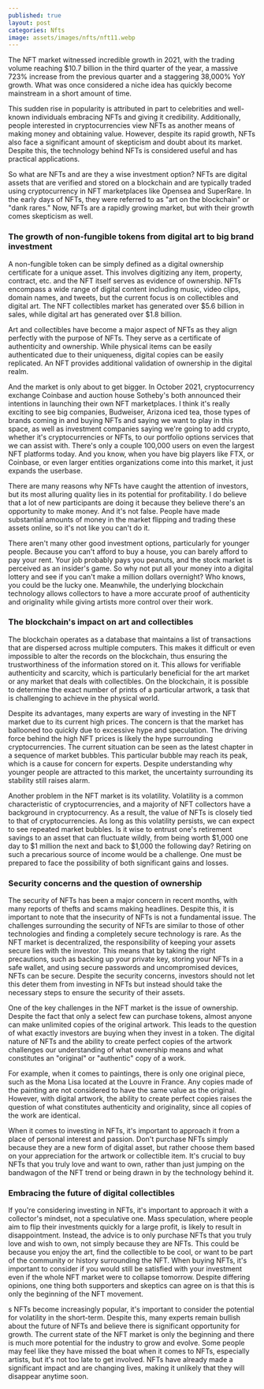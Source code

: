 ```yaml
---
published: true
layout: post
categories: Nfts
image: assets/images/nfts/nft11.webp
---
```


The NFT market witnessed incredible growth in 2021, with the trading volume reaching $10.7 billion in the third quarter of the year, a massive 723% increase from the previous quarter and a staggering 38,000% YoY growth. What was once considered a niche idea has quickly become mainstream in a short amount of time.

This sudden rise in popularity is attributed in part to celebrities and well-known individuals embracing NFTs and giving it credibility. Additionally, people interested in cryptocurrencies view NFTs as another means of making money and obtaining value. However, despite its rapid growth, NFTs also face a significant amount of skepticism and doubt about its market. Despite this, the technology behind NFTs is considered useful and has practical applications.

So what are NFTs and are they a wise investment option? NFTs are digital assets that are verified and stored on a blockchain and are typically traded using cryptocurrency in NFT marketplaces like Opensea and SuperRare. In the early days of NFTs, they were referred to as "art on the blockchain" or "dank rares." Now, NFTs are a rapidly growing market, but with their growth comes skepticism as well.

### The growth of non-fungible tokens from digital art to big brand investment
A non-fungible token can be simply defined as a digital ownership certificate for a unique asset. This involves digitizing any item, property, contract, etc. and the NFT itself serves as evidence of ownership. NFTs encompass a wide range of digital content including music, video clips, domain names, and tweets, but the current focus is on collectibles and digital art. The NFT collectibles market has generated over $5.6 billion in sales, while digital art has generated over $1.8 billion.

Art and collectibles have become a major aspect of NFTs as they align perfectly with the purpose of NFTs. They serve as a certificate of authenticity and ownership. While physical items can be easily authenticated due to their uniqueness, digital copies can be easily replicated. An NFT provides additional validation of ownership in the digital realm.

And the market is only about to get bigger. In October 2021, cryptocurrency exchange Coinbase and auction house Sotheby's both announced their intentions in launching their own NFT marketplaces. I think it's really exciting to see big companies, Budweiser, Arizona iced tea, those types of brands coming in and buying NFTs and saying we want to play in this space, as well as investment companies saying we're going to add crypto, whether it's cryptocurrencies or NFTs, to our portfolio options services that we can assist with. There's only a couple 100,000 users on even the largest NFT platforms today. And you know, when you have big players like FTX, or Coinbase, or even larger entities organizations come into this market, it just expands the userbase.  

There are many reasons why NFTs have caught the attention of investors, but its most alluring quality lies in its potential for profitability. I do believe that a lot of new participants are doing it because they believe there's an opportunity to make money. And it's not false. People have made substantial amounts of money in the market flipping and trading these assets online, so it's not like you can't do it.

There aren't many other good investment options, particularly for younger people. Because you can't afford to buy a house, you can barely afford to pay your rent. Your job probably pays you peanuts, and the stock market is perceived as an insider's game. So why not put all your money into a digital lottery and see if you can't make a million dollars overnight? Who knows, you could be the lucky one. Meanwhile, the underlying blockchain technology allows collectors to have a more accurate proof of authenticity and originality while giving artists more control over their work.

### The blockchain's impact on art and collectibles
The blockchain operates as a database that maintains a list of transactions that are dispersed across multiple computers. This makes it difficult or even impossible to alter the records on the blockchain, thus ensuring the trustworthiness of the information stored on it. This allows for verifiable authenticity and scarcity, which is particularly beneficial for the art market or any market that deals with collectibles. On the blockchain, it is possible to determine the exact number of prints of a particular artwork, a task that is challenging to achieve in the physical world.

Despite its advantages, many experts are wary of investing in the NFT market due to its current high prices. The concern is that the market has ballooned too quickly due to excessive hype and speculation. The driving force behind the high NFT prices is likely the hype surrounding cryptocurrencies. The current situation can be seen as the latest chapter in a sequence of market bubbles. This particular bubble may reach its peak, which is a cause for concern for experts. Despite understanding why younger people are attracted to this market, the uncertainty surrounding its stability still raises alarm.

Another problem in the NFT market is its volatility. Volatility is a common characteristic of cryptocurrencies, and a majority of NFT collectors have a background in cryptocurrency. As a result, the value of NFTs is closely tied to that of cryptocurrencies. As long as this volatility persists, we can expect to see repeated market bubbles. Is it wise to entrust one's retirement savings to an asset that can fluctuate wildly, from being worth $1,000 one day to $1 million the next and back to $1,000 the following day? Retiring on such a precarious source of income would be a challenge. One must be prepared to face the possibility of both significant gains and losses.

### Security concerns and the question of ownership
The security of NFTs has been a major concern in recent months, with many reports of thefts and scams making headlines. Despite this, it is important to note that the insecurity of NFTs is not a fundamental issue. The challenges surrounding the security of NFTs are similar to those of other technologies and finding a completely secure technology is rare. As the NFT market is decentralized, the responsibility of keeping your assets secure lies with the investor. This means that by taking the right precautions, such as backing up your private key, storing your NFTs in a safe wallet, and using secure passwords and uncompromised devices, NFTs can be secure. Despite the security concerns, investors should not let this deter them from investing in NFTs but instead should take the necessary steps to ensure the security of their assets.

One of the key challenges in the NFT market is the issue of ownership. Despite the fact that only a select few can purchase tokens, almost anyone can make unlimited copies of the original artwork. This leads to the question of what exactly investors are buying when they invest in a token. The digital nature of NFTs and the ability to create perfect copies of the artwork challenges our understanding of what ownership means and what constitutes an "original" or "authentic" copy of a work.

For example, when it comes to paintings, there is only one original piece, such as the Mona Lisa located at the Louvre in France. Any copies made of the painting are not considered to have the same value as the original. However, with digital artwork, the ability to create perfect copies raises the question of what constitutes authenticity and originality, since all copies of the work are identical.

When it comes to investing in NFTs, it's important to approach it from a place of personal interest and passion. Don't purchase NFTs simply because they are a new form of digital asset, but rather choose them based on your appreciation for the artwork or collectible item. It's crucial to buy NFTs that you truly love and want to own, rather than just jumping on the bandwagon of the NFT trend or being drawn in by the technology behind it.

### Embracing the future of digital collectibles
If you're considering investing in NFTs, it's important to approach it with a collector's mindset, not a speculative one. Mass speculation, where people aim to flip their investments quickly for a large profit, is likely to result in disappointment. Instead, the advice is to only purchase NFTs that you truly love and wish to own, not simply because they are NFTs. This could be because you enjoy the art, find the collectible to be cool, or want to be part of the community or history surrounding the NFT. When buying NFTs, it's important to consider if you would still be satisfied with your investment even if the whole NFT market were to collapse tomorrow. Despite differing opinions, one thing both supporters and skeptics can agree on is that this is only the beginning of the NFT movement.

s NFTs become increasingly popular, it's important to consider the potential for volatility in the short-term. Despite this, many experts remain bullish about the future of NFTs and believe there is significant opportunity for growth. The current state of the NFT market is only the beginning and there is much more potential for the industry to grow and evolve. Some people may feel like they have missed the boat when it comes to NFTs, especially artists, but it's not too late to get involved. NFTs have already made a significant impact and are changing lives, making it unlikely that they will disappear anytime soon.
